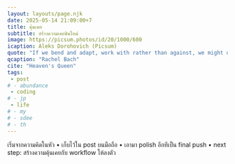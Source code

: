```yaml
---
layout: layouts/page.njk
date: 2025-05-14 21:09:00+7
title: คุ้นเคย
subtitle: สร้างความเคยชินใหม่
image: https://picsum.photos/id/20/1000/600
icaption: Aleks Dorohovich (Picsum)
quote: "If we bend and adapt, work with rather than against, we might discover that the wall we perceive at our backs is actually a foundation for something else entirely."
qcaption: "Rachel Bach"
cite: "Heaven's Queen"
tags: 
 - post
# - abundance
 - coding
# - jp
 - life
# - my
# - sdee
# - th
---
```

เริ่มจากความคิดในหัว • เก็บไว้ใน post บนมือถือ • เอามา polish อีกทีเป็น final push • next step: สร้างความคุ้นเคยกับ workflow ให้ลงตัว 
